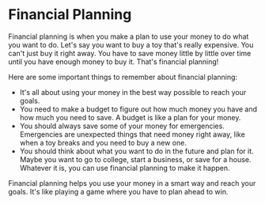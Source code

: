 # Financial Planning

Financial planning is when you make a plan to use your money to do what you want to do. Let's say you want to buy a toy that's really expensive. You can't just buy it right away. You have to save money little by little over time until you have enough money to buy it. That's financial planning!

Here are some important things to remember about financial planning:
- It's all about using your money in the best way possible to reach your goals.
- You need to make a budget to figure out how much money you have and how much you need to save. A budget is like a plan for your money.
- You should always save some of your money for emergencies. Emergencies are unexpected things that need money right away, like when a toy breaks and you need to buy a new one.
- You should think about what you want to do in the future and plan for it. Maybe you want to go to college, start a business, or save for a house. Whatever it is, you can use financial planning to make it happen.

Financial planning helps you use your money in a smart way and reach your goals. It's like playing a game where you have to plan ahead to win.
